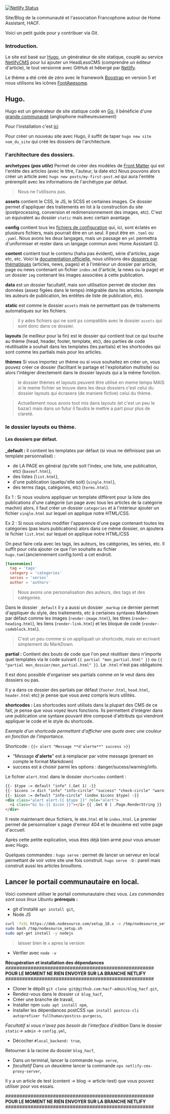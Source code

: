 [![Netlify Status](https://api.netlify.com/api/v1/badges/e318fb64-f86e-4572-bbc6-90598c22b842/deploy-status)](https://app.netlify.com/sites/hacf/deploys)

Site/Blog de la communauté et l'association Francophone autour de Home Assistant,  HACF.

Voici un petit guide pour y contribuer via Git.

### Introduction.

Le site est basé sur [Hugo](https://gohugo.io/), un générateur de site statique, couplé au service [NetlifyCMS](https://www.netlifycms.org/?lang=fr&hl=fr) pour lui ajouter un HeadLessCMS (comprendre un éditeur d'article), le tout versionné avec GitHub et hébergé par [Netlify](https://www.netlify.com/).

Le thème a été créé de zéro avec le framework [Boostrap](https://getbootstrap.com/) en version 5 et nous utilisons les icônes [FontAwesome](https://fontawesome.com/).

## Hugo.
Hugo est un générateur de site statique codé en [Go](https://go.dev/), il bénéficie d'une [grande communauté](https://discourse.gohugo.io/) (anglophone malheureusement)

Pour l'installation c'est [ici](https://gohugo.io/installation/)

Pour créer un nouveau site avec Hugo, il suffit de taper `hugo new site nom_du_site` qui créé les dossiers de l'architecture.
### l'architecture des dossiers.
**archetypes** **(*pas utile*)** Permet de créer des modèles de [Front Matter](https://gohugo.io/content-management/front-matter/) qui est l'entête des articles (avec le titre, l'auteur, la date etc)
Nous pouvons alors créer un article avec `hugo new posts/my-first-post.md` qui aura l'entête préremplit avec les informations de l'archétype par défaut.
>Nous ne l'utilisons pas.

**assets** contient le CSS, le JS, le SCSS et certaines images. Ce dossier permet d'appliquer des traitements en lot à la construction du site (postprocessing, conversion et redimensionnement des images, etc).
C'est un équivalent au dossier `static` mais avec certain avantage.

**config** contient tous les [fichiers de configuration](https://gohugo.io/getting-started/configuration/) qui, ici, sont éclatés en plusieurs fichiers, mais pourrait être en un seul. Il peut être en `.toml` ou `.yaml`. Nous avons les deux langages, mais un passage en `yml` permettra d'uniformiser et rester dans un langage commun avec Home Assistant :wink:.

**content** contient tout le contenu (haha pas évident), série d'articles, page etc, etc. Voici la [documentation officielle](https://gohugo.io/content-management/organization/), nous utilisons des [dossiers par thématiques](https://gohugo.io/content-management/organization/#page-bundles) (articles, news, pages) et à l'intérieur un dossier par article, page ou news contenant un fichier `index.md` (l'article, la news ou la page) et un dossier `img` contenant les images associées à cette publication.

**data** est un dossier facultatif, mais son utilisation permet de stocker des données (assez figées dans le temps) intégrable dans les articles. (exemple les auteurs de publication, les entêtes de liste de publication, etc).

**static** est comme le dossier `assets` mais ne permettant pas de traitements automatiques sur les fichiers.
>il y ades fichiers qui ne sont ps compatible avec le dossier `assets` qui sont donc dans ce dossier.

**layouts** (le meilleur pour la fin) est le dossier qui contient tout ce qui touche au thème (head, header, footer, template, etc), des parties de code réutilisable a souhait dans les templates (les partials) et les shortcodes qui sont comme les partials mais pour les articles.

**thèmes** Si vous importez un thème ou si vous souhaitez en créer un, vous pouvez créer ce dossier (facilitant le partage et l'exploitation multisite) ou alors l'intégrer directement dans le dossier layouts qui a la même fonction.

>le dossier thèmes et layouts peuvent être utilisé en meme temps MAIS si le meme fichier se trouve dans les deux dossiers c'est celui du dossier layouts qui écrasera (de maniere fictive) celui du thème.

>Actuellement nous avons tout mis dans layouts (et c'est un peu le bazar) mais dans un futur il faudra le mettre a part pour plus de clareté.

### le dossier layouts ou thème.
#### Les dossiers par défaut.
**_default :** Il contient les templates par défaut (si vous ne définissez pas un template personnalisé) :
* de LA PAGE en général (qu'elle soit l'index, une liste, une publication, etc) (`baseof.html`),
* des listes (`list.html`),
* d'une publication (quelqu'elle soit) (`single.html`),
* des terms (tags, catégories, etc) (`terms.html`).

Ex 1 : Si nous voulons appliquer un template différent pour la liste des publications d'une catégorie (un page avec tous les articles de la catégorie machin) alors, il faut créer un dossier `categories` et à l'intérieur ajouter un fichier `single.html` sur lequel on applique notre HTML/CSS.

Ex 2 : Si nous voulons modifier l'apparence d'une page contenant toutes les catégories (pas leurs publications) alors dans ce même dossier, on ajoutera le fichier `list.html` sur lequel on applique notre HTML/CSS

On peut faire cela avec les tags, les auteurs, les catégories, les séries, etc. Il suffit pour cela ajouter ce que l'on souhaite au fichier `hugo.toml`(anciennement config.toml) a cet endroit.

```toml
[taxonomies]
  tag = 'tags'
  category = 'categories'
  series = 'series'
  author = 'authors'
```
>Nous avons une personalisation des auteurs, des tags et des catégories.

Dans le dossier `_default` il y a aussi un dossier `_markup` ce dernier permet d'appliquer du style, des traitements, etc à certaines syntaxes Markdown par défaut comme les images (`render-image.html`), les titres (`render-heading.html`), les liens (`render-link.html`) et les bloque de code (`render-codeblock.html`).
>C'est un peu comme si on appliquait un shortcode, mais en ecrivant simplement du MarkDown.

**partial :** Contient des bouts de code que l'on peut réutiliser dans n'importe quel templates via le code suivant `{{ partial "mon_partial.html" }}` ou `{{ "partial mon_dossier/mon_partial.html" }}`. Le `.html` n'est pas obligatoire.

Il est donc possible d'organiser ses partials comme on le veut dans des dossiers ou pas.

Il y a dans ce dossier des partials par défaut (`footer.html`, `head.html`, `header.html` etc) je pense que vous avez compris leurs utilités.

**shortcodes :** Les shortcodes sont utilisés dans la plupart des CMS de ce fait, je pense que vous voyez leurs fonctions. Ils permettent d'intégrer dans une publication une syntaxe pouvant être composé d'attributs qui viendront appliquer le code et le style du shortcode.

*Exemple d'un shortcode permettant d'afficher une quote avec une couleur en fonction de l'importance.*

Shortcode : `{{< alert "Message **d'alerte**" success >}}`
* "Message **d'alerte**" est à remplacer par votre message (prenant en compte le format Markdown)
* success est à choisir parmi les options : danger/sucess/warning/info.

Le fichier `alert.html` dans le dossier `shortcodes` contient :
```html
{{- $type := default "info" (.Get 1) -}}
{{- $icons := dict "info" "info-circle" "success" "check-circle" "warning" "exclamation-triangle" "danger" "x-circle"}}
{{- $icon := default "info-circle" (index $icons $type) -}}
<div class="alert alert-{{ $type }}" role="alert">
  <i class="bi bi-{{ $icon }}"></i> {{ .Get 0 | .Page.RenderString }}
</div>
```

Il reste maintenant deux fichiers, le `404.html` et le `index.html`.
Le premier permet de personnaliser s page d'erreur 404 et le deuxième est votre page d'accueil.

Après cette petite explication, vous êtes déjà bien armé pour vous amuser avec Hugo.

Quelques commandes :
`hugo serve` : permet de lancer un serveur en local permettant de voir votre site une fois construit.
`hugo serve -D` : pareil mais construit aussi les articles brouillons.

## Lancer le portail communautaire en local.
Voici comment utiliser le portail communautaire chez vous.
*Les commandes sont sous linux Ubuntu*
**prérequis :**
* git d'installé `apt install git`,
* Node JS
```bash
curl -fsSL https://deb.nodesource.com/setup_18.x -o /tmp/nodesource_setup.sh
sudo bash /tmp/nodesource_setup.sh
sudo apt-get install -y nodejs
```
>laisser bien le `x` apres la version

* Vérifier avec `node -v`

**Récupération et installation des dépendances**
#####################################################
**POUR LE MOMENT NE RIEN ENVOYER SUR LA BRANCHE NETLIFY**
#####################################################
* Cloner le dépôt `git clone git@github.com:hacf-admin/blog_hacf.git`,
* Rendez-vous dans le dossier `cd blog_hacf`,
* Créer une branche de travail,
* Installer npm `sudo apt install npm`,
* Installer les dépendances postCSS `npm install postcss-cli autoprefixer fullhuman/postcss-purgecss`,

*Facultatif si vous n'avez pas besoin de l'interface d'édition*
Dans le dossier `static`-> `admin` -> `config.yml`,
* Décocher `#local_backend: true`,

Retourner à la racine du dossier `blog_hacf`,
* Dans un terminal, lancer la commande `hugo serve`,
* *facultatif* Dans un deuxième lancer la commande `npx netlify-cms-proxy-server`,

Il y a un article de test (content -> blog -> article-test) que vous pouvez utiliser pour vos essais.

#####################################################
**POUR LE MOMENT NE RIEN ENVOYER SUR LA BRANCHE NETLIFY**
#####################################################
